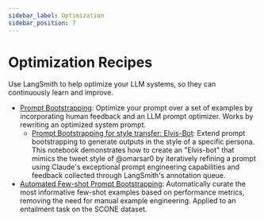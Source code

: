 ```yaml
---
sidebar_label: Optimization
sidebar_position: 7 
---
```

# Optimization Recipes

Use LangSmith to help optimize your LLM systems, so they can continuously learn and improve.

- [Prompt Bootstrapping](./assisted-prompt-bootstrapping/assisted-prompt-engineering.ipynb): Optimize your prompt over a set of examples by incorporating human feedback and an LLM prompt optimizer. Works by rewriting an optimized system prompt.
    - [Prompt Bootstrapping for style transfer: Elvis-Bot](./assisted-prompt-bootstrapping/elvis-bot.ipynb): Extend prompt bootstrapping to generate outputs in the style of a specific persona. This notebook demonstrates how to create an "Elvis-bot" that mimics the tweet style of @omarsar0 by iteratively refining a prompt using Claude's exceptional prompt engineering capabilities and feedback collected through LangSmith's annotation queue.
- [Automated Few-shot Prompt Bootstrapping](./bootstrap-fewshot/bootstrap-few-shot.ipynb): Automatically curate the most informative few-shot examples based on performance metrics, removing the need for manual example engineering. Applied to an entailment task on the SCONE dataset.